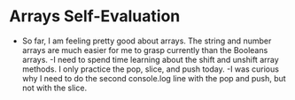 # Arrays Self-Evaluation
- So far, I am feeling pretty good about arrays. The string and number arrays are much easier for me to grasp currently than the Booleans arrays.
-I need to spend time learning about the shift and unshift array methods. I only practice the pop, slice, and push today.
-I was curious why I need to do the second console.log line with the pop and push, but not with the slice. 
